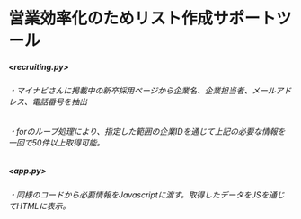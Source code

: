 # 営業効率化のためリスト作成サポートツール
##### <recruiting.py>
###### ・マイナビさんに掲載中の新卒採用ページから企業名、企業担当者、メールアドレス、電話番号を抽出
###### ・forのループ処理により、指定した範囲の企業IDを通じて上記の必要な情報を一回で50件以上取得可能。

##### <app.py>
###### ・同様のコードから必要情報をJavascriptに渡す。取得したデータをJSを通じてHTMLに表示。
